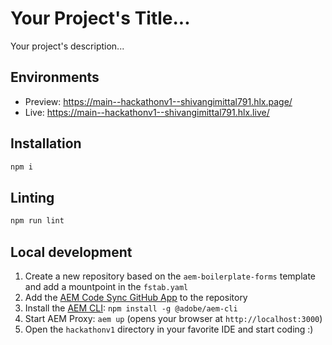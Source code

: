 # Your Project's Title...
Your project's description...

## Environments
- Preview: https://main--hackathonv1--shivangimittal791.hlx.page/
- Live: https://main--hackathonv1--shivangimittal791.hlx.live/

## Installation

```sh
npm i
```

## Linting

```sh
npm run lint
```

## Local development

1. Create a new repository based on the `aem-boilerplate-forms` template and add a mountpoint in the `fstab.yaml`
1. Add the [AEM Code Sync GitHub App](https://github.com/apps/aem-code-sync) to the repository
1. Install the [AEM CLI](https://github.com/adobe/helix-cli): `npm install -g @adobe/aem-cli`
1. Start AEM Proxy: `aem up` (opens your browser at `http://localhost:3000`)
1. Open the `hackathonv1` directory in your favorite IDE and start coding :)
